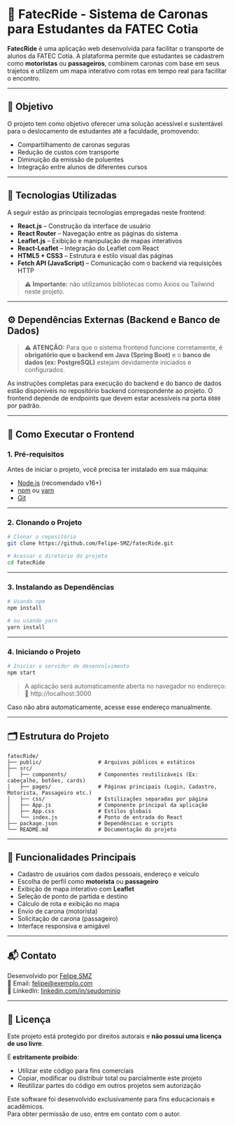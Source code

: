 # 🚗 FatecRide - Sistema de Caronas para Estudantes da FATEC Cotia

**FatecRide** é uma aplicação web desenvolvida para facilitar o transporte de alunos da FATEC Cotia. A plataforma permite que estudantes se cadastrem como **motoristas** ou **passageiros**, combinem caronas com base em seus trajetos e utilizem um mapa interativo com rotas em tempo real para facilitar o encontro.

---

## 🎯 Objetivo

O projeto tem como objetivo oferecer uma solução acessível e sustentável para o deslocamento de estudantes até a faculdade, promovendo:

- Compartilhamento de caronas seguras
- Redução de custos com transporte
- Diminuição da emissão de poluentes
- Integração entre alunos de diferentes cursos

---

## 🧰 Tecnologias Utilizadas

A seguir estão as principais tecnologias empregadas neste frontend:

- **React.js** – Construção da interface de usuário
- **React Router** – Navegação entre as páginas do sistema
- **Leaflet.js** – Exibição e manipulação de mapas interativos
- **React-Leaflet** – Integração do Leaflet com React
- **HTML5 + CSS3** – Estrutura e estilo visual das páginas
- **Fetch API (JavaScript)** – Comunicação com o backend via requisições HTTP

> ⚠️ **Importante:** não utilizamos bibliotecas como Axios ou Tailwind neste projeto.

---

## ⚙️ Dependências Externas (Backend e Banco de Dados)

> ⚠️ **ATENÇÃO:** Para que o sistema frontend funcione corretamente, é **obrigatório que o backend em Java (Spring Boot)** e o **banco de dados (ex: PostgreSQL)** estejam devidamente iniciados e configurados.

As instruções completas para execução do backend e do banco de dados estão disponíveis no repositório backend correspondente ao projeto. O frontend depende de endpoints que devem estar acessíveis na porta `8080` por padrão.

---

## 🚀 Como Executar o Frontend

### 1. Pré-requisitos

Antes de iniciar o projeto, você precisa ter instalado em sua máquina:

- [Node.js](https://nodejs.org/) (recomendado v16+)
- [npm](https://www.npmjs.com/) ou [yarn](https://yarnpkg.com/)
- [Git](https://git-scm.com/)

---

### 2. Clonando o Projeto

```bash
# Clonar o repositório
git clone https://github.com/Felipe-SMZ/fatecRide.git

# Acessar o diretório do projeto
cd fatecRide
```

---

### 3. Instalando as Dependências

```bash
# Usando npm
npm install

# ou usando yarn
yarn install
```

---

### 4. Iniciando o Projeto

```bash
# Iniciar o servidor de desenvolvimento
npm start
```

> A aplicação será automaticamente aberta no navegador no endereço:  
📍 http://localhost:3000

Caso não abra automaticamente, acesse esse endereço manualmente.

---

## 🗂️ Estrutura do Projeto

```
fatecRide/
├── public/                  # Arquivos públicos e estáticos
├── src/
│   ├── components/          # Componentes reutilizáveis (Ex: cabeçalho, botões, cards)
│   ├── pages/               # Páginas principais (Login, Cadastro, Motorista, Passageiro etc.)
│   ├── css/                 # Estilizações separadas por página
│   ├── App.js               # Componente principal da aplicação
│   ├── App.css              # Estilos globais
│   └── index.js             # Ponto de entrada do React
├── package.json             # Dependências e scripts
└── README.md                # Documentação do projeto
```

---

## 🧪 Funcionalidades Principais

- Cadastro de usuários com dados pessoais, endereço e veículo
- Escolha de perfil como **motorista** ou **passageiro**
- Exibição de mapa interativo com **Leaflet**
- Seleção de ponto de partida e destino
- Cálculo de rota e exibição no mapa
- Envio de carona (motorista)
- Solicitação de carona (passageiro)
- Interface responsiva e amigável


---

## 📬 Contato

Desenvolvido por [Felipe SMZ](https://github.com/Felipe-SMZ)  
📧 Email: felipe@exemplo.com  
🔗 LinkedIn: [linkedin.com/in/seudominio](https://linkedin.com/in/seudominio)

---

## 📄 Licença

Este projeto está protegido por direitos autorais e **não possui uma licença de uso livre**.

É **estritamente proibido**:

- Utilizar este código para fins comerciais
- Copiar, modificar ou distribuir total ou parcialmente este projeto
- Reutilizar partes do código em outros projetos sem autorização

Este software foi desenvolvido exclusivamente para fins educacionais e acadêmicos.  
Para obter permissão de uso, entre em contato com o autor.
